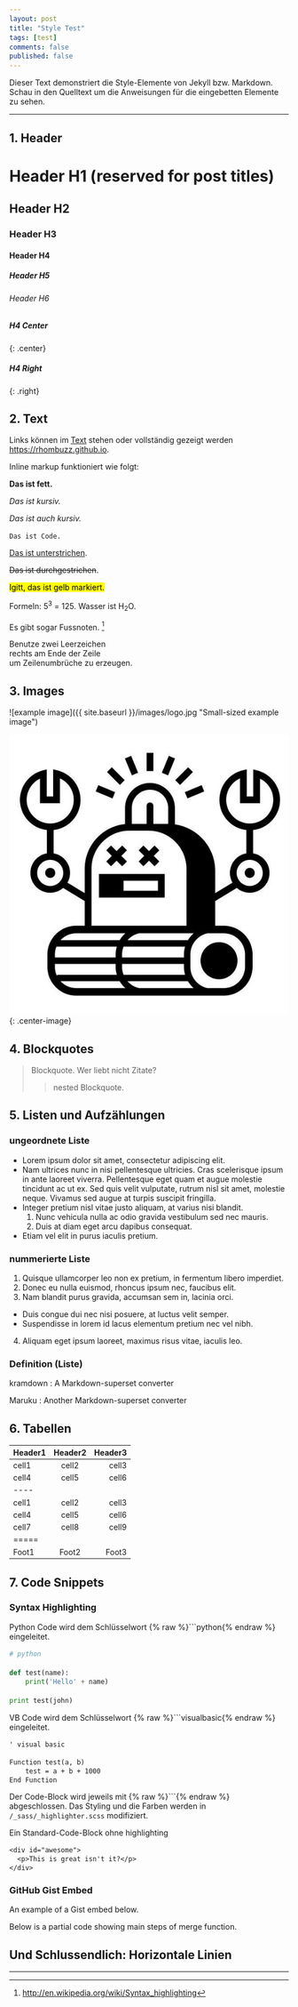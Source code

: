 ```yaml
---
layout: post
title: "Style Test"
tags: [test]
comments: false
published: false
---
```


Dieser Text demonstriert die Style-Elemente  von Jekyll bzw. Markdown. Schau in den Quelltext um die Anweisungen für die eingebetten Elemente zu sehen.  

---

## 1. Header 

# Header H1 (reserved for post titles)

## Header H2

### Header H3

#### Header H4

##### Header H5

###### Header H6

##### H4 Center
{: .center}

##### H4 Right
{: .right}

## 2. Text

Links können im [Text](https://rhombuzz.github.io) stehen oder vollständig gezeigt werden <https://rhombuzz.github.io>. 

Inline markup funktioniert wie folgt:

**Das ist fett.**

*Das ist kursiv.*

_Das ist auch kursiv._

`Das ist Code.`

<u>Das ist unterstrichen</u>.

<del>Das ist durchgestrichen</del>.

<mark>Igitt, das ist gelb markiert.</mark> 

Formeln: 5<sup>3</sup> = 125. Wasser ist H<sub>2</sub>O. 

Es gibt sogar Fussnoten. [^1]

[^1]: <http://en.wikipedia.org/wiki/Syntax_highlighting>

Benutze zwei Leerzeichen   
rechts am Ende der Zeile  
um Zeilenumbrüche zu erzeugen.


## 3. Images

![example image]({{ site.baseurl }}/images/logo.jpg "Small-sized example image")

![Center example image](/images/logo.jpg "Center"){: .center-image}


## 4. Blockquotes

> Blockquote. Wer liebt nicht Zitate?
>> nested Blockquote.


## 5. Listen und Aufzählungen

### ungeordnete Liste

* Lorem ipsum dolor sit amet, consectetur adipiscing elit.
* Nam ultrices nunc in nisi pellentesque ultricies. Cras scelerisque ipsum in ante laoreet viverra. Pellentesque eget quam et augue molestie tincidunt ac ut ex. Sed quis velit vulputate, rutrum nisl sit amet, molestie neque. Vivamus sed augue at turpis suscipit fringilla.
* Integer pretium nisl vitae justo aliquam, at varius nisi blandit.
  1. Nunc vehicula nulla ac odio gravida vestibulum sed nec mauris.
  2. Duis at diam eget arcu dapibus consequat.
* Etiam vel elit in purus iaculis pretium.

### nummerierte Liste

1. Quisque ullamcorper leo non ex pretium, in fermentum libero imperdiet.
2. Donec eu nulla euismod, rhoncus ipsum nec, faucibus elit.
3. Nam blandit purus gravida, accumsan sem in, lacinia orci.
  * Duis congue dui nec nisi posuere, at luctus velit semper.
  * Suspendisse in lorem id lacus elementum pretium nec vel nibh.
4. Aliquam eget ipsum laoreet, maximus risus vitae, iaculis leo.

### Definition (Liste)

kramdown
: A Markdown-superset converter

Maruku
: Another Markdown-superset converter


## 6. Tabellen

| Header1 | Header2 | Header3 |
|:--------|:-------:|--------:|
| cell1   | cell2   | cell3   |
| cell4   | cell5   | cell6   |
|----
| cell1   | cell2   | cell3   |
| cell4   | cell5   | cell6   |
| cell7   | cell8   | cell9   |
|=====
| Foot1   | Foot2   | Foot3


## 7. Code Snippets

### Syntax Highlighting


Python Code wird dem Schlüsselwort {% raw %}```python{% endraw %} eingeleitet.

```python
# python

def test(name):
    print('Hello' + name)

print test(john)
```

VB Code wird dem Schlüsselwort {% raw %}```visualbasic{% endraw %} eingeleitet.

```visualbasic
' visual basic

Function test(a, b)
    test = a + b + 1000
End Function
```

Der Code-Block wird jeweils mit {% raw %}```{% endraw %} abgeschlossen.
Das Styling und die Farben werden in `/_sass/_highlighter.scss` modifiziert.

Ein Standard-Code-Block ohne highlighting

    <div id="awesome">
      <p>This is great isn't it?</p>
    </div>



### GitHub Gist Embed

An example of a Gist embed below.

<script src="https://gist.github.com/mmistakes/43a355923921d22cd993.js"></script>

Below is a partial code showing main steps of merge function.

<code data-gist-id="0fe211678316cc53370c" data-gist-file="merge_tables_datatable.R" data-gist-line="50-52,57,65-69,80,88-90,100-106"></code>


Und Schlussendlich: Horizontale Linien 
----
****
